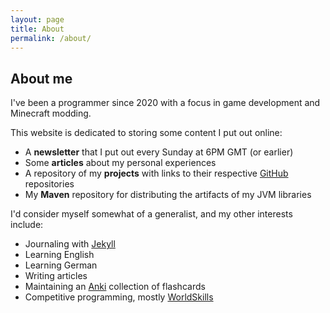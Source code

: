 ```yaml
---
layout: page
title: About
permalink: /about/
---
```


## About me

I've been a programmer since 2020 with a focus in game development and Minecraft modding.

This website is dedicated to storing some content I put out online:

- A **newsletter** that I put out every Sunday at 6PM GMT (or earlier)
- Some **articles** about my personal experiences
- A repository of my **projects** with links to their respective [GitHub](https://github.com/kanpov)
  repositories
- My **Maven** repository for distributing the artifacts of my JVM libraries

I'd consider myself somewhat of a generalist, and my other interests include:

- Journaling with [Jekyll](https://jekyllrb.com)
- Learning English
- Learning German
- Writing articles
- Maintaining an [Anki](https://apps.ankiweb.net/) collection of flashcards
- Competitive programming, mostly [WorldSkills](https://worldskills.com)
